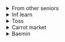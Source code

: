 <details>
<summary>From other seniors</summary>

1. [오제이 튜브 - 좌절의 늪에서 빠져나오는 법](https://youtu.be/dPea5wnNTBY)
1. [포프 TV - 예민하다 못해 까탈스런 동료를 두면 좋은 점](https://youtu.be/f3uXSVXwK-M)
1. [링크드인 - 1인 개발자 전성시대](https://www.linkedin.com/posts/jehokim_1%EC%9D%B8-%EA%B0%9C%EB%B0%9C%EC%9E%90-%EC%A0%84%EC%84%B1%EC%8B%9C%EB%8C%80-activity-6975649975296802816-JbPI/?utm_source=share&utm_medium=member_android)
1. [정상우 - 개발자의 연봉 상승 모멘텀, 그리고 환상](https://pronist.dev/127)
1. [개발바닥 - 개발자들의 연봉이 공개된 세상](https://youtu.be/8g-f37hLe74)

</details>

<details>
<summary>Inf learn</summary>

1. [[토크콘서트] 주니어 개발자의 대나무숲 | 인프콘 2022](https://youtu.be/plm_SoswYDY)
2. [Rust 크로스 플랫폼 프로그래밍 | 인프콘 2022](https://youtu.be/V6TR2FeCK5c)
3. [나와 팀을 성장시키는 리뷰들 - 코드 리뷰만 리뷰가 아니라니까? | 인프콘 2022](https://youtu.be/V6TR2FeCK5c)

</details>

<details>
<summary>Toss</summary>

1. [토스ㅣSLASH 21 - Micro-frontend React, 점진적으로 도입하기](https://youtu.be/DHPeeEvDbdo)
2. [토스ㅣSLASH - 토스뱅크 데이터 설계사상](https://youtu.be/KoLObZ9A3Kc)
3. [토스ㅣSLASH 21 - JavaScript Bundle Diet](https://youtu.be/EP7g5R-7zwM)
4. [토스ㅣSLASH 21 - 토스 서비스를 구성하는 서버 기술](https://youtu.be/YBXFRSAXScs)
5. [토스ㅣSLASH 22 - 토스증권 실시간 시세 적용기](https://youtu.be/WKYE-QtzO6g)
6. [토스ㅣSLASH 22 - 토스에서는 테이블 정보를 어떻게 관리하나요?](https://youtu.be/KUskYwqtPZM)

</details>

<details>
<summary>Carrot market</summary>

1. [Youtube all playlists](https://www.youtube.com/playlist?list=UULFwNwSGlLJNZTatOnE2t33tg)
1. [당근마켓 성장에 따른 협업의 변화는 진행 중 (당근마켓 CTO 정창훈)](https://youtu.be/SOplyIoUvbA)

</details>

<details>
<summary>Baemin</summary>

1. [원하는 곳 어디서든 일할 수 있다면](https://story.baemin.com/5488/)

</details>
